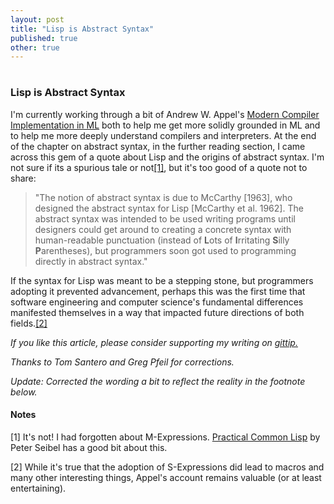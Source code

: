 ```yaml
---
layout: post
title: "Lisp is Abstract Syntax"
published: true
other: true
---
```

# 
# 
### Lisp is Abstract Syntax

I'm currently working through a bit of Andrew W. Appel's <a href="https://www.cs.princeton.edu/~appel/modern/ml/">Modern Compiler Implementation in ML</a> both to help me get more solidly grounded in ML and to help me more deeply understand compilers and interpreters. At the end of the chapter on abstract syntax, in the further reading section, I came across this gem of a quote about Lisp and the origins of abstract syntax. I'm not sure if its a spurious tale or not<a href="#bib1">[1]</a>, but it's too good of a quote not to share:

> "The notion of abstract syntax is due to McCarthy [1963], who designed the abstract syntax for Lisp [McCarthy et al. 1962]. The abstract syntax was intended to be used writing programs until designers could get around to creating a concrete syntax with human-readable punctuation (instead of <b>L</b>ots of <b>I</b>rritating <b>S</b>illy <b>P</b>arentheses), but programmers soon got used to programming directly in abstract syntax."

If the syntax for Lisp was meant to be a stepping stone, but programmers adopting it prevented advancement, perhaps this was the first time that software engineering and computer science's fundamental differences manifested themselves in a way that impacted future directions of both fields.<a href="#bib2">[2]</a>

*If you like this article, please consider supporting my writing on <a href="https://www.gittip.com/mrb_bk/">gittip.</a>*

*Thanks to Tom Santero and Greg Pfeil for corrections.*

*Update: Corrected the wording a bit to reflect the reality in the footnote below.*

#### Notes

<a id="bib1">[1]</a> It's not! I had forgotten about M-Expressions. <a href="http://www.gigamonkeys.com/book/syntax-and-semantics.html">Practical Common Lisp</a> by Peter Seibel has a good bit about this.

<a id="bib2">[2]</a> While it's true that the adoption of S-Expressions did lead to macros and many other interesting things, Appel's account remains valuable (or at least entertaining).
